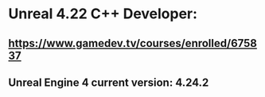# Unreal 4.22 C++ Developer:

## https://www.gamedev.tv/courses/enrolled/675837

## Unreal Engine 4 current version: 4.24.2

